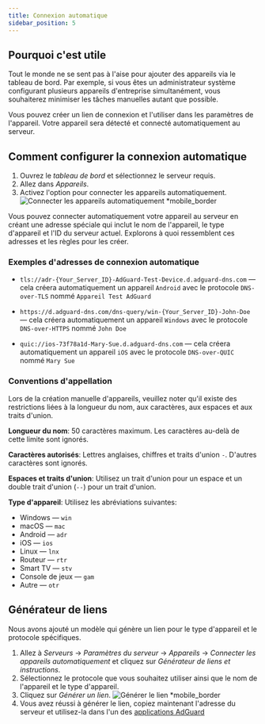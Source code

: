 ```yaml
---
title: Connexion automatique
sidebar_position: 5
---
```


## Pourquoi c'est utile

Tout le monde ne se sent pas à l'aise pour ajouter des appareils via le tableau de bord. Par exemple, si vous êtes un administrateur système configurant plusieurs appareils d'entreprise simultanément, vous souhaiterez minimiser les tâches manuelles autant que possible.

Vous pouvez créer un lien de connexion et l'utiliser dans les paramètres de l'appareil. Votre appareil sera détecté et connecté automatiquement au serveur.

## Comment configurer la connexion automatique

1. Ouvrez le _tableau de bord_ et sélectionnez le serveur requis.
2. Allez dans _Appareils_.
3. Activez l'option pour connecter les appareils automatiquement.
   ![Connecter les appareils automatiquement \*mobile\_border](https://cdn.adtidy.org/content/kb/dns/private/new_dns/connect/automatically_step4.png)

Vous pouvez connecter automatiquement votre appareil au serveur en créant une adresse spéciale qui inclut le nom de l'appareil, le type d'appareil et l'ID du serveur actuel. Explorons à quoi ressemblent ces adresses et les règles pour les créer.

### Exemples d'adresses de connexion automatique

- `tls://adr-{Your_Server_ID}-AdGuard-Test-Device.d.adguard-dns.com` — cela créera automatiquement un appareil `Android` avec le protocole `DNS-over-TLS` nommé `Appareil Test AdGuard`

- `https://d.adguard-dns.com/dns-query/win-{Your_Server_ID}-John-Doe` — cela créera automatiquement un appareil `Windows` avec le protocole `DNS-over-HTTPS` nommé `John Doe`

- `quic://ios-73f78a1d-Mary-Sue.d.adguard-dns.com` — cela créera automatiquement un appareil `iOS` avec le protocole `DNS-over-QUIC` nommé `Mary Sue`

### Conventions d'appellation

Lors de la création manuelle d'appareils, veuillez noter qu'il existe des restrictions liées à la longueur du nom, aux caractères, aux espaces et aux traits d'union.

**Longueur du nom**: 50 caractères maximum. Les caractères au-delà de cette limite sont ignorés.

**Caractères autorisés**: Lettres anglaises, chiffres et traits d'union `-`. D'autres caractères sont ignorés.

**Espaces et traits d'union**: Utilisez un trait d'union pour un espace et un double trait d'union (`--`) pour un trait d'union.

**Type d'appareil**: Utilisez les abréviations suivantes:

- Windows — `win`
- macOS — `mac`
- Android — `adr`
- iOS — `ios`
- Linux — `lnx`
- Routeur — `rtr`
- Smart TV — `stv`
- Console de jeux — `gam`
- Autre — `otr`

## Générateur de liens

Nous avons ajouté un modèle qui génère un lien pour le type d'appareil et le protocole spécifiques.

1. Allez à _Serveurs_ → _Paramètres du serveur_ → _Appareils_ → _Connecter les appareils automatiquement_ et cliquez sur _Générateur de liens et instructions_.
2. Sélectionnez le protocole que vous souhaitez utiliser ainsi que le nom de l'appareil et le type d'appareil.
3. Cliquez sur _Générer un lien_.
   ![Générer le lien \*mobile\_border](https://cdn.adtidy.org/content/kb/dns/private/new_dns/connect/automatically_step7.png)
4. Vous avez réussi à générer le lien, copiez maintenant l'adresse du serveur et utilisez-la dans l'un des [applications AdGuard](https://adguard.com/welcome.html)
